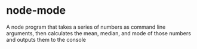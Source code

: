 node-mode
=========

A node program that takes a series of numbers as command line arguments, then calculates the mean, median, and mode of those numbers and outputs them to the console
